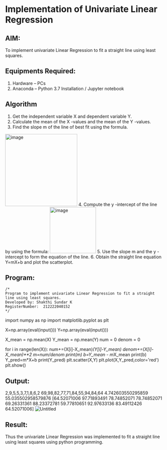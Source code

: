 # Implementation of Univariate Linear Regression
## AIM:
To implement univariate Linear Regression to fit a straight line using least squares.

## Equipments Required:
1. Hardware – PCs
2. Anaconda – Python 3.7 Installation / Jupyter notebook

## Algorithm
1. Get the independent variable X and dependent variable Y.
2. Calculate the mean of the X -values and the mean of the Y -values.
3. Find the slope m of the line of best fit using the formula. 
<img width="231" alt="image" src="https://user-images.githubusercontent.com/93026020/192078527-b3b5ee3e-992f-46c4-865b-3b7ce4ac54ad.png">
4. Compute the y -intercept of the line by using the formula:
<img width="148" alt="image" src="https://user-images.githubusercontent.com/93026020/192078545-79d70b90-7e9d-4b85-9f8b-9d7548a4c5a4.png">
5. Use the slope m and the y -intercept to form the equation of the line.
6. Obtain the straight line equation Y=mX+b and plot the scatterplot.

## Program:
```
/*
Program to implement univariate Linear Regression to fit a straight line using least squares.
Developed by: Shakthi Sundar K
RegisterNumber:  212222040152
*/
```
import numpy as np
import matplotlib.pyplot as plt

X=np.array(eval(input()))
Y=np.array(eval(input()))

X_mean = np.mean(X)
Y_mean = np.mean(Y)
num = 0 
denom = 0 

for i in range(len(X)):
    num+=(X[i]-X_mean)*(Y[i]-Y_mean)
    denom+=(X[i]-X_mean)**2
m=num/denom
print(m)
b=Y_mean - m*X_mean
print(b)
Y_pred=m*X+b
print(Y_pred)
plt.scatter(X,Y)
plt.plot(X,Y_pred,color='red')
plt.show()

## Output:
2,9,5,5,3,7,1,8,6,2
69,98,82,77,71,84,55,94,84,64
4.742603550295859
55.035502958579876
[64.52071006 97.71893491 78.74852071 78.74852071 69.26331361 88.23372781
 59.77810651 92.97633136 83.49112426 64.52071006]
![Untitled](https://github.com/ShakthiSundar-K/Find-the-best-fit-line-using-Least-Squares-Method/assets/128116143/1380a6fc-bb25-414d-a3ea-9f00cb10e11c)



## Result:
Thus the univariate Linear Regression was implemented to fit a straight line using least squares using python programming.

